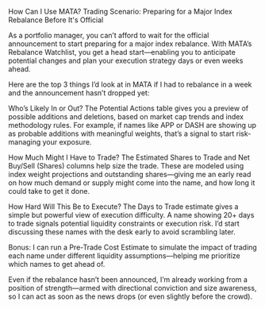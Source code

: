 How Can I Use MATA?
Trading Scenario: Preparing for a Major Index Rebalance Before It's Official

As a portfolio manager, you can’t afford to wait for the official announcement to start preparing for a major index rebalance. With MATA’s Rebalance Watchlist, you get a head start—enabling you to anticipate potential changes and plan your execution strategy days or even weeks ahead.

Here are the top 3 things I’d look at in MATA if I had to rebalance in a week and the announcement hasn’t dropped yet:

Who’s Likely In or Out?
The Potential Actions table gives you a preview of possible additions and deletions, based on market cap trends and index methodology rules. For example, if names like APP or DASH are showing up as probable additions with meaningful weights, that’s a signal to start risk-managing your exposure.

How Much Might I Have to Trade?
The Estimated Shares to Trade and Net Buy/Sell (Shares) columns help size the trade. These are modeled using index weight projections and outstanding shares—giving me an early read on how much demand or supply might come into the name, and how long it could take to get it done.

How Hard Will This Be to Execute?
The Days to Trade estimate gives a simple but powerful view of execution difficulty. A name showing 20+ days to trade signals potential liquidity constraints or execution risk. I’d start discussing these names with the desk early to avoid scrambling later.

Bonus: I can run a Pre-Trade Cost Estimate to simulate the impact of trading each name under different liquidity assumptions—helping me prioritize which names to get ahead of.

Even if the rebalance hasn’t been announced, I’m already working from a position of strength—armed with directional conviction and size awareness, so I can act as soon as the news drops (or even slightly before the crowd).
